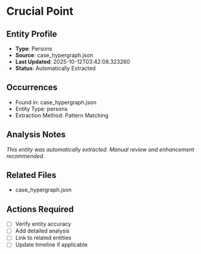 # Crucial Point

## Entity Profile
- **Type**: Persons
- **Source**: case_hypergraph.json
- **Last Updated**: 2025-10-12T03:42:08.323260
- **Status**: Automatically Extracted

## Occurrences
- Found in: case_hypergraph.json
- Entity Type: persons
- Extraction Method: Pattern Matching

## Analysis Notes
*This entity was automatically extracted. Manual review and enhancement recommended.*

## Related Files
- case_hypergraph.json

## Actions Required
- [ ] Verify entity accuracy
- [ ] Add detailed analysis
- [ ] Link to related entities
- [ ] Update timeline if applicable
